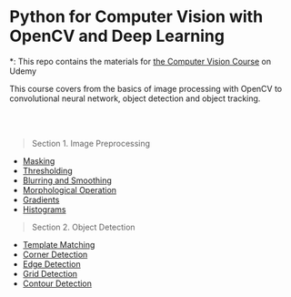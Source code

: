 # Python for Computer Vision with OpenCV and Deep Learning
*: This repo contains the materials for [the Computer Vision Course](https://www.udemy.com/python-for-computer-vision-with-opencv-and-deep-learning/) on Udemy

This course covers from the basics of image processing with OpenCV to convolutional neural network, object detection and object tracking.

<br>
<br>

> Section 1. Image Preprocessing

  * [Masking](https://github.com/jjone36/Udemy_cv2/blob/master/CourseNote/02-Image-Processing/01-masking.ipynb)
  * [Thresholding](https://github.com/jjone36/Udemy_cv2/blob/master/CourseNote/02-Image-Processing/02-Thresholding.ipynb)
  * [Blurring and Smoothing](https://github.com/jjone36/Udemy_cv2/blob/master/CourseNote/02-Image-Processing/03-Blurring-and-Smoothing.ipynb)
  * [Morphological Operation](https://github.com/jjone36/Udemy_cv2/blob/master/CourseNote/02-Image-Processing/04-Morphological-Operators.ipynb)
  * [Gradients](https://github.com/jjone36/Udemy_cv2/blob/master/CourseNote/02-Image-Processing/05-Gradients.ipynb)
  * [Histograms](https://github.com/jjone36/Udemy_cv2/blob/master/CourseNote/02-Image-Processing/06-Histograms.ipynb)


> Section 2. Object Detection

  * [Template Matching](https://github.com/jjone36/Udemy_cv2/blob/master/CourseNote/04-Object-Detection/00-Template-Matching.ipynb)
  * [Corner Detection](https://github.com/jjone36/Udemy_cv2/blob/master/CourseNote/04-Object-Detection/01-Corner-Detection.ipynb)
  * [Edge Detection](https://github.com/jjone36/Udemy_cv2/blob/master/CourseNote/04-Object-Detection/02-Edge-Detection.ipynb)
  * [Grid Detection](https://github.com/jjone36/Udemy_cv2/blob/master/CourseNote/04-Object-Detection/03-Grid-Detection.ipynb)
  * [Contour Detection](https://github.com/jjone36/Udemy_cv2/blob/master/CourseNote/04-Object-Detection/04-Contour-Detection.ipynb)
